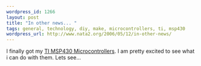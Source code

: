 ```yaml
--- 
wordpress_id: 1266
layout: post
title: "In other news... "
tags: general, technology, diy, make, microcontrollers, ti, msp430
wordpress_url: http://www.nata2.org/2006/05/12/in-other-news/
---
```

<p>I finally got my <a href="http://www.flickr.com/photos/natatwo/145258566/">TI MSP430 Microcontrollers</a>. I am pretty excited to see what i can do with them. Lets see...
</p>
